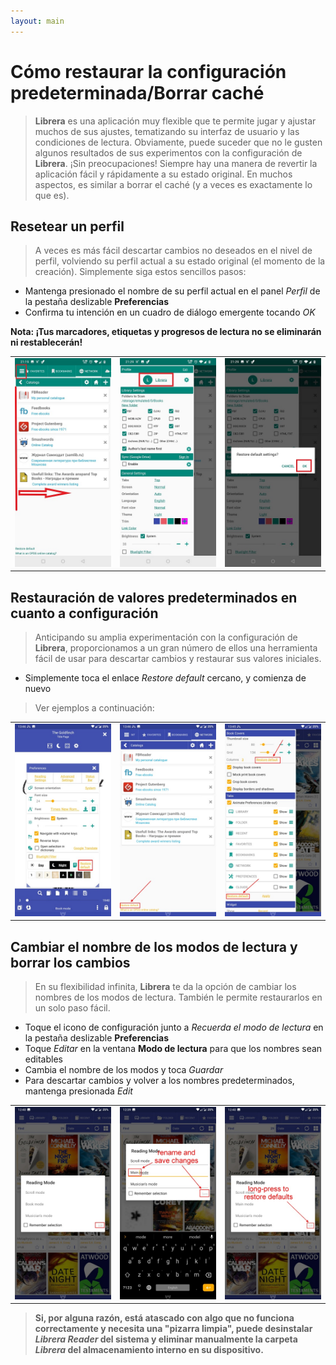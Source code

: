 ```yaml
---
layout: main
---
```


# Cómo restaurar la configuración predeterminada/Borrar caché

> **Librera** es una aplicación muy flexible que te permite jugar y ajustar muchos de sus ajustes, tematizando su interfaz de usuario y las condiciones de lectura. Obviamente, puede suceder que no le gusten algunos resultados de sus experimentos con la configuración de **Librera**. ¡Sin preocupaciones! Siempre hay una manera de revertir la aplicación fácil y rápidamente a su estado original. En muchos aspectos, es similar a borrar el caché (y a veces es exactamente lo que es).

## Resetear un perfil
> A veces es más fácil descartar cambios no deseados en el nivel de perfil, volviendo su perfil actual a su estado original (el momento de la creación). Simplemente siga estos sencillos pasos:
* Mantenga presionado el nombre de su perfil actual en el panel _Perfil_ de la pestaña deslizable **Preferencias**
* Confirma tu intención en un cuadro de diálogo emergente tocando _OK_

**Nota: ¡Tus marcadores, etiquetas y progresos de lectura no se eliminarán ni restablecerán!**

||||
|-|-|-|
|![](19.jpg)|![](20.jpg)|![](21.jpg)|

## Restauración de valores predeterminados en cuanto a configuración
> Anticipando su amplia experimentación con la configuración de **Librera**, proporcionamos a un gran número de ellos una herramienta fácil de usar para descartar cambios y restaurar sus valores iniciales.
* Simplemente toca el enlace _Restore default_ cercano, y comienza de nuevo
> Ver ejemplos a continuación:

||||
|-|-|-|
|![](1.jpg)|![](2.jpg)|![](3.jpg)|

## Cambiar el nombre de los modos de lectura y borrar los cambios
> En su flexibilidad infinita, **Librera** te da la opción de cambiar los nombres de los modos de lectura. También le permite restaurarlos en un solo paso fácil.
* Toque el icono de configuración junto a _Recuerda el modo de lectura_ en la pestaña deslizable **Preferencias**
* Toque _Editar_ en la ventana **Modo de lectura** para que los nombres sean editables
* Cambia el nombre de los modos y toca _Guardar_
* Para descartar cambios y volver a los nombres predeterminados, mantenga presionada _Edit_

||||
|-|-|-|
|![](4.jpg)|![](5.jpg)|![](6.jpg)|

> **Si, por alguna razón, está atascado con algo que no funciona correctamente y necesita una &quot;pizarra limpia&quot;, puede desinstalar _Librera Reader_ del sistema y eliminar manualmente la carpeta _Librera_ del almacenamiento interno en su dispositivo.**
